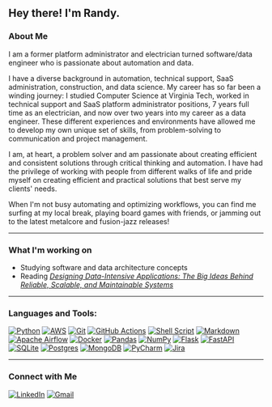 <h2> Hey there! I'm Randy.</h2>

<h3> About Me </h3>

I am a former platform administrator and electrician turned software/data engineer who is passionate about automation and data.

I have a diverse background in automation, technical support, SaaS administration, construction, and data science. My 
career has so far been a winding journey: I studied Computer Science at Virginia Tech, worked in technical support and 
SaaS platform administrator positions, 7 years full time as an electrician, and now over two years into my career as 
a data engineer. These different experiences and environments have allowed me to develop my own unique set of skills, 
from problem-solving to communication and project management.

I am, at heart, a problem solver and am passionate about creating efficient and consistent solutions through critical 
thinking and automation. I have had the privilege of working with people from different walks of life and 
pride myself on creating efficient and practical solutions that best serve my clients' needs.


When I'm not busy automating and optimizing workflows, you can find me surfing at my local break, playing board games 
with friends, or jamming out to the latest metalcore and fusion-jazz releases!

<hr />

<h3> What I'm working on </h3>
<ul>
    <li>Studying software and data architecture concepts</li>
    <li>Reading <a href="[https://www.amazon.com/Signal-Noise-Many-Predictions-Fail-but/dp/0143125087](https://www.amazon.com/Designing-Data-Intensive-Applications-Reliable-Maintainable/dp/1449373321)"><em>Designing Data-Intensive Applications: The Big Ideas Behind Reliable, Scalable, and Maintainable Systems</em></a></li>
</ul>

<hr />

<h3 align="left">Languages and Tools:</h3>

[![Python](https://img.shields.io/badge/python-3670A0?style=for-the-badge&logo=python&logoColor=ffdd54)](https://python.org)
[![AWS](https://img.shields.io/badge/AWS-%23FF9900.svg?style=for-the-badge&logo=amazon-aws&logoColor=white)](https://aws.amazon.com/)
[![Git](https://img.shields.io/badge/git-%23F05033.svg?style=for-the-badge&logo=git&logoColor=white)](https://git-scm.com/)
[![GitHub Actions](https://img.shields.io/badge/github%20actions-%232671E5.svg?style=for-the-badge&logo=githubactions&logoColor=white)]()
[![Shell Script](https://img.shields.io/badge/shell_script-%23121011.svg?style=for-the-badge&logo=gnu-bash&logoColor=white)](https://en.wikipedia.org/wiki/Shell_script)
[![Markdown](https://img.shields.io/badge/markdown-%23000000.svg?style=for-the-badge&logo=markdown&logoColor=white)](https://www.markdownguide.org/)
[![Apache Airflow](https://img.shields.io/badge/Apache%20Airflow-017CEE?style=for-the-badge&logo=Apache%20Airflow&logoColor=white)](https://airflow.apache.org/)
[![Docker](https://img.shields.io/badge/docker-%230db7ed.svg?style=for-the-badge&logo=docker&logoColor=white)](https://www.docker.com/)
[![Pandas](https://img.shields.io/badge/pandas-%23150458.svg?style=for-the-badge&logo=pandas&logoColor=white)](https://pandas.pydata.org/)
[![NumPy](https://img.shields.io/badge/numpy-%23013243.svg?style=for-the-badge&logo=numpy&logoColor=white)](https://numpy.org/)
[![Flask](https://img.shields.io/badge/flask-%23000.svg?style=for-the-badge&logo=flask&logoColor=white)](https://flask.palletsprojects.com/en/2.2.x/)
[![FastAPI](https://img.shields.io/badge/FastAPI-005571?style=for-the-badge&logo=fastapi)](https://fastapi.tiangolo.com/)
[![SQLite](https://img.shields.io/badge/sqlite-%2307405e.svg?style=for-the-badge&logo=sqlite&logoColor=white)](https://www.sqlite.org)
[![Postgres](https://img.shields.io/badge/postgres-%23316192.svg?style=for-the-badge&logo=postgresql&logoColor=white)](https://www.postgresql.org)
[![MongoDB](https://img.shields.io/badge/MongoDB-%234ea94b.svg?style=for-the-badge&logo=mongodb&logoColor=white)](https://www.mongodb.com/)
[![PyCharm](https://img.shields.io/badge/pycharm-143?style=for-the-badge&logo=pycharm&logoColor=black&color=black&labelColor=green)](https://www.jetbrains.com/pycharm/)
[![Jira](https://img.shields.io/badge/jira-%230A0FFF.svg?style=for-the-badge&logo=jira&logoColor=white)]()
<!--[![Confluence](https://img.shields.io/badge/confluence-%23172BF4.svg?style=for-the-badge&logo=confluence&logoColor=white)]()
[![Ansible](https://img.shields.io/badge/ansible-%231A1918.svg?style=for-the-badge&logo=ansible&logoColor=white)]()
[![GraphQL](https://img.shields.io/badge/-GraphQL-E10098?style=for-the-badge&logo=graphql&logoColor=white)]()-->

<hr />

<h3> Connect with Me </h3>

[![LinkedIn](https://img.shields.io/badge/linkedin-%230077B5.svg?style=for-the-badge&logo=linkedin&logoColor=white)](https://linkedin.com/in/randyanance)
[![Gmail](https://img.shields.io/badge/Gmail-D14836?style=for-the-badge&logo=gmail&logoColor=white)](mailto:randynobx@gmail.com)
